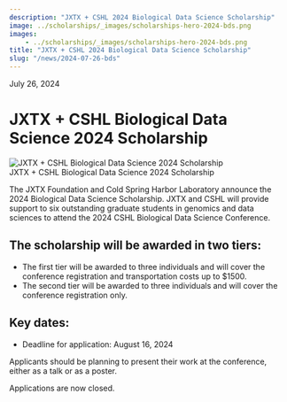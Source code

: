```yaml
---
description: "JXTX + CSHL 2024 Biological Data Science Scholarship"
image: ../scholarships/_images/scholarships-hero-2024-bds.png
images:
    - ../scholarships/_images/scholarships-hero-2024-bds.png
title: "JXTX + CSHL 2024 Biological Data Science Scholarship"
slug: "/news/2024-07-26-bds"
---
```


<Date>July 26, 2024</Date>

# JXTX + CSHL Biological Data Science 2024 Scholarship

<Image alt="JXTX + CSHL Biological Data Science 2024 Scholarship" image={props.images[0]} />

<Figcaption>JXTX + CSHL Biological Data Science 2024 Scholarship</Figcaption>


The JXTX Foundation and Cold Spring Harbor Laboratory announce the 2024 Biological Data Science Scholarship. JXTX and CSHL will provide support to six outstanding graduate students in genomics and data sciences to attend the 2024 CSHL Biological Data Science Conference.


## The scholarship will be awarded in two tiers:

- The first tier will be awarded to three individuals and will cover the conference registration and transportation costs up to $1500.
- The second tier will be awarded to three individuals and will cover the conference registration only.

## Key dates:

- Deadline for application: August 16, 2024

Applicants should be planning to present their work at the conference, either as a talk or as a poster.

Applications are now closed.